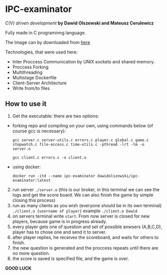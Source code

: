 # IPC-examinator

_C(V) driven development_ **by Dawid Olszewski and Mateusz Cerulewicz**

Fully made in C programinng language.

The Image can by downloaded from [here](https://hub.docker.com/repository/docker/dawidolszewski/ipc-examinator/general)

Technologies, that were used here:

- Inter Proccess Communication by UNIX sockets and shared memory.
- Proccess Forking
- Multithreading
- Multistage Dockerfile
- Client-Server Architecture
- Write from/to files

## How to use it

1. Get the executable:
   there are two options:

- forking repo and compiling on your own, using commands below (of course gcc is necessary):

  `gcc server.c server-utils.c errors.c player.c global.c game.c stopwatch.c file-access.c time-utils.c -pthread -lrt -lm -o server.o `

  `gcc client.c errors.c -o client.o`

- using docker:

  `docker run -itd --name ipc-examinator dawidolszewski/ipc-examinator:latest`

2. run server `./server.o` (this is our broker, in this terminal we can see the logs and get the score board. We can also finish the game by simple closing this process)
3. run as many clients as you wish (everyone should be in its own terminal) `./client.o {username of player}` example `./client.o Dawid`
4. on servers terminal write `start`. From now server is closed for new players, because game is in progress already.
5. every player gets one of question and set of possible anwsers (A,B,C,D), player has to chose one and send it to server.
6. after player replies, he receives the scoreboard, and waits for others to finish.
7. the new question is generated and the proccess repeats until there are no more question.
8. the score is saved is specified file, and the game is over.

**GOOD LUCK**
